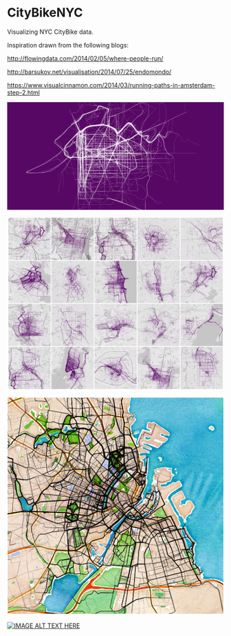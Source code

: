 # CityBikeNYC

Visualizing NYC CityBike data.

Inspiration drawn from the following blogs:

http://flowingdata.com/2014/02/05/where-people-run/

http://barsukov.net/visualisation/2014/07/25/endomondo/

https://www.visualcinnamon.com/2014/03/running-paths-in-amsterdam-step-2.html


![alt](ASSETS/DC-feature.png)

![alt](ASSETS/examples.png)

![alt](ASSETS/copenhagen.png)

[![IMAGE ALT TEXT HERE](https://www.youtube.com/watch?v=nZx8QLXk3Ls/0.jpg)](https://www.youtube.com/watch?v=nZx8QLXk3Ls)
